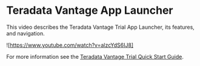 # Teradata Vantage App Launcher

This video describes the Teradata Vantage Trial App Launcher, its features, and navigation. 

![https://www.youtube.com/watch?v=alzcYdS6IJ8]

For more information see the [Teradata Vantage Trial Quick Start Guide](https://docs.teradata.com/access/sources/dita/map?dita:mapPath=jzh1567636979792.ditamap&dita:ditavalPath=pnw1578847806387.ditaval).


